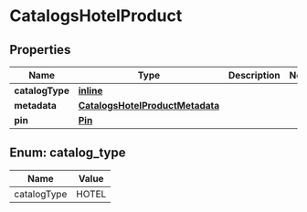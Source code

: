 
# CatalogsHotelProduct

## Properties
| Name | Type | Description | Notes |
| ------------ | ------------- | ------------- | ------------- |
| **catalogType** | [**inline**](#CatalogType) |  |  |
| **metadata** | [**CatalogsHotelProductMetadata**](CatalogsHotelProductMetadata.md) |  |  |
| **pin** | [**Pin**](Pin.md) |  |  |


<a id="CatalogType"></a>
## Enum: catalog_type
| Name | Value |
| ---- | ----- |
| catalogType | HOTEL |



